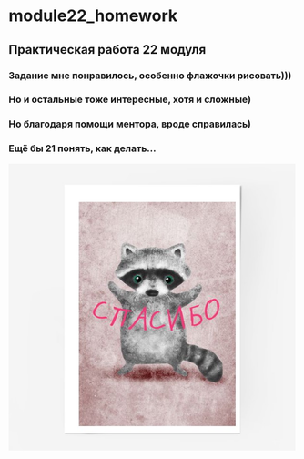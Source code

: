 # module22_homework
## Практическая работа 22 модуля
### Задание мне понравилось, особенно флажочки рисовать)))
### Но и остальные тоже интересные, хотя и сложные)
### Но благодаря помощи ментора, вроде справилась)
### Ещё бы 21 понять, как делать...
![thanks](./thanks.jpg)
